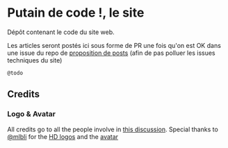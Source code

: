 # Putain de code !, le site

Dépôt contenant le code du site web. 

Les articles seront postés ici sous forme de PR une fois qu'on est OK dans une issue du repo de [proposition de posts](https://github.com/putaindecode/propositions-de-posts) (afin de pas polluer les issues techniques du site)

`@todo`

## Credits

### Logo & Avatar

All credits go to all the people involve in [this discussion](https://github.com/putaindecode/discussions/issues/4).
Special thanks to
[@mlbli](https://github.com/mlbli)
for the [HD logos](https://github.com/putaindecode/website/blob/3324cbe7637dacd1f42a412c1085431a2d551928/src/assets/_images/p!-logos.png)
and the [avatar](https://github.com/putaindecode/website/blob/3324cbe7637dacd1f42a412c1085431a2d551928/src/assets/_images/p!-avatar.png)